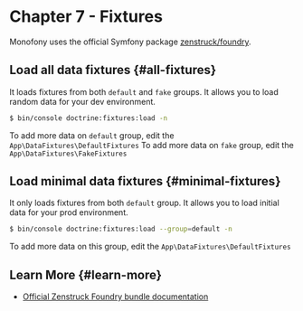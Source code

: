 # Chapter 7 - Fixtures

Monofony uses the official Symfony package [zenstruck/foundry](https://symfony.com/bundles/ZenstruckFoundryBundle/current/index.html).

## Load all data fixtures {#all-fixtures}

It loads fixtures from both `default` and `fake` groups.
It allows you to load random data for your dev environment.

```bash
$ bin/console doctrine:fixtures:load -n
```

To add more data on `default` group, edit the `App\DataFixtures\DefaultFixtures`
To add more data on `fake` group, edit the `App\DataFixtures\FakeFixtures`

## Load minimal data fixtures {#minimal-fixtures}

It only loads fixtures from both `default` group.
It allows you to load initial data for your prod environment.

```bash
$ bin/console doctrine:fixtures:load --group=default -n
```

To add more data on this group, edit the `App\DataFixtures\DefaultFixtures`

## Learn More {#learn-more}
* [Official Zenstruck Foundry bundle documentation](https://symfony.com/bundles/ZenstruckFoundryBundle/current/index.html)
